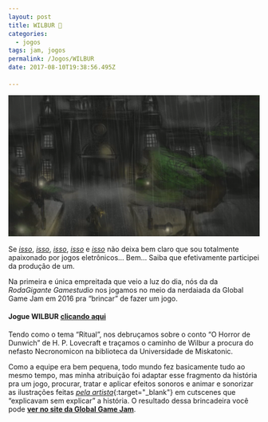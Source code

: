 ```yaml
---
layout: post
title: WILBUR 🐙
categories:
  - jogos
tags: jam, jogos
permalink: /Jogos/WILBUR
date: 2017-08-10T19:38:56.495Z

---
```


![imagem do jogo wilbur feito na global game jam](/images/uploads/1_4jb3sdfcwfqlmybovfp-eg.png)

Se [*isso*](/Trampos/JOGUINDIE), [*isso*](/Trampos/JOGAZERA), [*isso*](/Jogos/JOGACAST), [*isso*](/Textos/GameDesignComportamental) e [*isso*](/Textos/JogArte) não deixa bem claro que sou totalmente apaixonado por jogos eletrônicos… Bem… Saiba que efetivamente participei da produção de um.

Na primeira e única empreitada que veio a luz do dia, nós da da *RodaGigante Gamestudio* nos jogamos no meio da nerdaiada da Global Game Jam em 2016 pra “brincar” de fazer um jogo.

#### Jogue WILBUR [**clicando aqui**](https://globalgamejam.org/2016/games/wilbur)

Tendo como o tema “Ritual”, nos debruçamos sobre o conto “O Horror de Dunwich” de H. P. Lovecraft e traçamos o caminho de Wilbur a procura do nefasto Necronomicon na biblioteca da Universidade de Miskatonic.

Como a equipe era bem pequena, todo mundo fez basicamente tudo ao mesmo tempo, mas minha atribuição foi adaptar esse fragmento da história pra um jogo, procurar, tratar e aplicar efeitos sonoros e animar e sonorizar as ilustrações feitas [*pela artista*](https://www.instagram.com/oosak1_/){:target="_blank"} em cutscenes que “explicavam sem explicar” a história. O resultado dessa brincadeira você pode [**ver no site da Global Game Jam**](https://globalgamejam.org/2016/games/wilbur).

